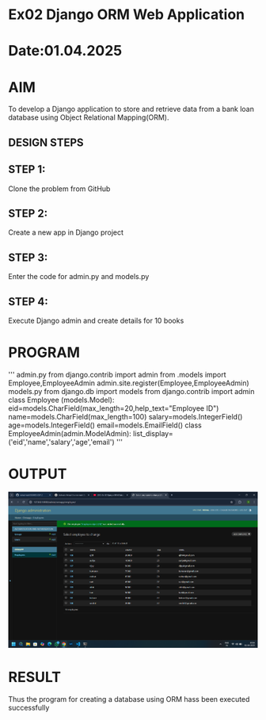 # Ex02 Django ORM Web Application
# Date:01.04.2025
# AIM
To develop a Django application to store and retrieve data from a bank loan database using Object Relational Mapping(ORM).

## DESIGN STEPS
## STEP 1:
Clone the problem from GitHub

## STEP 2:
Create a new app in Django project

## STEP 3:
Enter the code for admin.py and models.py

## STEP 4:
Execute Django admin and create details for 10 books

# PROGRAM
'''
admin.py
from django.contrib import admin
from .models import Employee,EmployeeAdmin
admin.site.register(Employee,EmployeeAdmin)
models.py
from django.db import models 
from django.contrib import admin 
class Employee (models.Model):
    eid=models.CharField(max_length=20,help_text="Employee ID") 
    name=models.CharField(max_length=100) 
    salary=models.IntegerField() 
    age=models.IntegerField() 
    email=models.EmailField() 
class EmployeeAdmin(admin.ModelAdmin):
    list_display=('eid','name','salary','age','email') 
'''
# OUTPUT
![alt text](<Screenshot 2025-04-01 101615.png>)
# RESULT
Thus the program for creating a database using ORM hass been executed successfully

